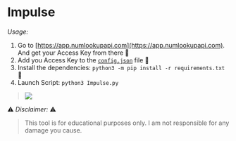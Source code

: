 # Impulse

*Usage:*

1. Go to [https://app.numlookupapi.com](https://app.numlookupapi.com). And get your Access Key from there 🔑
2. Add you Access Key to the [`config.json`](./config.json) file 🔧
3. Install the dependencies: `python3 -m pip install -r requirements.txt` 📜
4. Launch Script: `python3 Impulse.py`

> <img src="./assets/preview.png">

⚠️ *Disclaimer:* ⚠️

>This tool is for educational purposes only. I am not responsible for any damage you cause.
